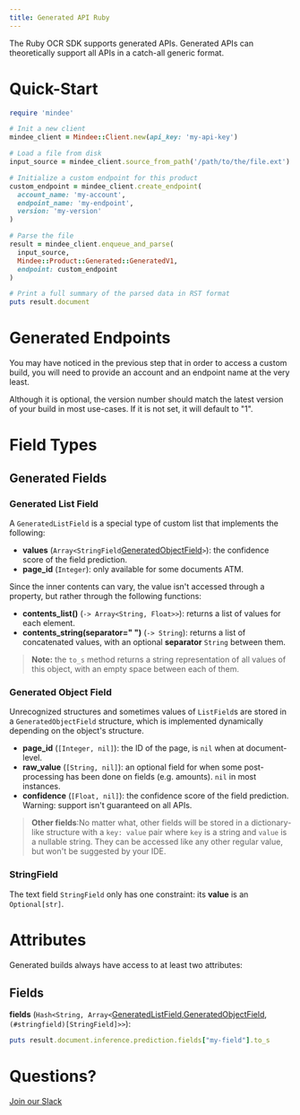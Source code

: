 ```yaml
---
title: Generated API Ruby
---
```

The Ruby OCR SDK supports generated APIs.
Generated APIs can theoretically support all APIs in a catch-all generic format.

# Quick-Start

```ruby
require 'mindee'

# Init a new client
mindee_client = Mindee::Client.new(api_key: 'my-api-key')

# Load a file from disk
input_source = mindee_client.source_from_path('/path/to/the/file.ext')

# Initialize a custom endpoint for this product
custom_endpoint = mindee_client.create_endpoint(
  account_name: 'my-account',
  endpoint_name: 'my-endpoint',
  version: 'my-version'
)

# Parse the file
result = mindee_client.enqueue_and_parse(
  input_source,
  Mindee::Product::Generated::GeneratedV1,
  endpoint: custom_endpoint
)

# Print a full summary of the parsed data in RST format
puts result.document
```

# Generated Endpoints

You may have noticed in the previous step that in order to access a custom build, you will need to provide an account and an endpoint name at the very least.

Although it is optional, the version number should match the latest version of your build in most use-cases.
If it is not set, it will default to "1".

# Field Types

## Generated Fields

### Generated List Field

A `GeneratedListField` is a special type of custom list that implements the following:

- **values** (`Array<StringField`[GeneratedObjectField](#Generated-object-field)`>`): the confidence score of the field prediction.
- **page_id** (`Integer`): only available for some documents ATM.

Since the inner contents can vary, the value isn't accessed through a property, but rather through the following functions:

- **contents_list()** (`-> Array<String, Float>>`): returns a list of values for each element.
- **contents_string(separator=" ")** (`-> String`): returns a list of concatenated values, with an optional **separator** `String` between them.
> **Note:** the `to_s` method returns a string representation of all values of this object, with an empty space between each of them.

### Generated Object Field

Unrecognized structures and sometimes values of `ListField`s are stored in a `GeneratedObjectField` structure, which is implemented dynamically depending on the object's structure.

- **page_id** (`[Integer, nil]`): the ID of the page, is `nil` when at document-level.
- **raw_value** (`[String, nil]`): an optional field for when some post-processing has been done on fields (e.g. amounts). `nil` in most instances.
- **confidence** (`[Float, nil]`): the confidence score of the field prediction. Warning: support isn't guaranteed on all APIs.


> **Other fields**:No matter what, other fields will be stored in a dictionary-like structure with a `key: value` pair where `key` is a string and `value` is a nullable string. They can be accessed like any other regular value, but won't be suggested by your IDE.


### StringField
The text field `StringField` only has one constraint: its **value** is an `Optional[str]`.


# Attributes

Generated builds always have access to at least two attributes:

## Fields

**fields** (`Hash<String, Array<`[GeneratedListField](#generated-list-field),[GeneratedObjectField](#generated-object-field), `(#stringfield)[StringField]>>`):

```ruby
puts result.document.inference.prediction.fields["my-field"].to_s
```

# Questions?

[Join our Slack](https://join.slack.com/t/mindee-community/shared_invite/zt-2d0ds7dtz-DPAF81ZqTy20chsYpQBW5g)
